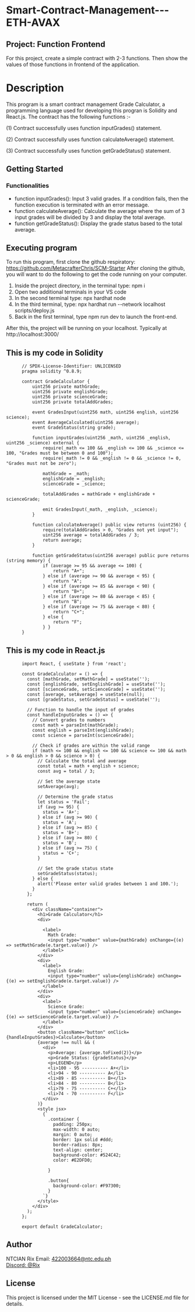 # Smart-Contract-Management---ETH-AVAX

## Project: Function Frontend
For this project, create a simple contract with 2-3 functions. Then show the values of those functions in frontend of the application. 

# Description

This program is a smart contract management Grade Calculator, a programming language used for developing this progran is Solidity and React.js. The contract has the following functions :-

(1) Contract successfully uses function inputGrades() statement.

(2) Contract successfully uses function calculateAverage() statement.

(3) Contract successfully uses function getGradeStatus() statement.

## Getting Started
### Functionalities
- function inputGrades(): Input 3 valid grades. If a condition fails, then the function execution is terminated with an error message.
- function calculateAverage(): Calculate the average where the sum of 3 input grades will be divided by 3 and display the total average.
- function getGradeStatus(): Display the grade status based to the total average.

## Executing program
To run this program, first clone the github respiratory: https://github.com/MetacrafterChris/SCM-Starter
After cloning the github, you will want to do the following to get the code running on your computer.
1. Inside the project directory, in the terminal type: npm i
2. Open two additional terminals in your VS code
3. In the second terminal type: npx hardhat node
4. In the third terminal, type: npx hardhat run --network localhost scripts/deploy.js
5. Back in the first terminal, type npm run dev to launch the front-end.

After this, the project will be running on your localhost. 
Typically at http://localhost:3000/

## This is my code in Solidity
          // SPDX-License-Identifier: UNLICENSED
          pragma solidity ^0.8.9;
          
          contract GradeCalculator {
              uint256 private mathGrade;
              uint256 private englishGrade;
              uint256 private scienceGrade;
              uint256 private totalAddGrades;
          
              event GradesInput(uint256 math, uint256 english, uint256 science);
              event AverageCalculated(uint256 average);
              event GradeStatus(string grade);
          
              function inputGrades(uint256 _math, uint256 _english, uint256 _science) external {
                  require(_math <= 100 && _english <= 100 && _science <= 100, "Grades must be between 0 and 100");
                  require(_math != 0 && _english != 0 && _science != 0, "Grades must not be zero");
          
                  mathGrade = _math;
                  englishGrade = _english;
                  scienceGrade = _science;
          
                  totalAddGrades = mathGrade + englishGrade + scienceGrade;
          
                  emit GradesInput(_math, _english, _science);
              }
          
              function calculateAverage() public view returns (uint256) {
                  require(totalAddGrades > 0, "Grades not yet input");
                  uint256 average = totalAddGrades / 3;
                  return average;
              }
          
              function getGradeStatus(uint256 average) public pure returns (string memory) {
                  if (average >= 95 && average <= 100) {
                      return "A+";
                  } else if (average >= 90 && average < 95) {
                      return "A";
                  } else if (average >= 85 && average < 90) {
                      return "B+";
                  } else if (average >= 80 && average < 85) {
                      return "B";
                  } else if (average >= 75 && average < 80) {
                      return "C+";
                  } else {
                      return "F";
                  } }
          }

## This is my code in React.js
          import React, { useState } from 'react';
          
          const GradeCalculator = () => {
            const [mathGrade, setMathGrade] = useState('');
            const [englishGrade, setEnglishGrade] = useState('');
            const [scienceGrade, setScienceGrade] = useState('');
            const [average, setAverage] = useState(null);
            const [gradeStatus, setGradeStatus] = useState('');
          
            // Function to handle the input of grades
            const handleInputGrades = () => {
              // Convert grades to numbers
              const math = parseInt(mathGrade);
              const english = parseInt(englishGrade);
              const science = parseInt(scienceGrade);
          
              // Check if grades are within the valid range
              if (math <= 100 && english <= 100 && science <= 100 && math > 0 && english > 0 && science > 0) {
                // Calculate the total and average
                const total = math + english + science;
                const avg = total / 3;
          
                // Set the average state
                setAverage(avg);
          
                // Determine the grade status
                let status = 'Fail';
                if (avg >= 95) {
                  status = 'A+';
                } else if (avg >= 90) {
                  status = 'A';
                } else if (avg >= 85) {
                  status = 'B+';
                } else if (avg >= 80) {
                  status = 'B';
                } else if (avg >= 75) {
                  status = 'C+';
                }
          
                // Set the grade status state
                setGradeStatus(status);
              } else {
                alert('Please enter valid grades between 1 and 100.');
              }
            };
          
            return (
              <div className="container">
                <h1>Grade Calculator</h1>
                <div>
                  
                  <label>
                    Math Grade:
                    <input type="number" value={mathGrade} onChange={(e) => setMathGrade(e.target.value)} />
                  </label>
                </div>
                <div>
                  <label>
                    English Grade:
                    <input type="number" value={englishGrade} onChange={(e) => setEnglishGrade(e.target.value)} />
                  </label>
                </div>
                <div>
                  <label>
                    Science Grade:
                    <input type="number" value={scienceGrade} onChange={(e) => setScienceGrade(e.target.value)} />
                  </label>
                </div>
                <button className="button" onClick={handleInputGrades}>Calculate</button>
                {average !== null && (
                  <div>
                    <p>Average: {average.toFixed(2)}</p>
                    <p>Grade Status: {gradeStatus}</p>
                    <p>LEGEND</p>
                    <li>100 - 95 ---------- A+</li>
                    <li>94 - 90 ---------- A</li>
                    <li>89 - 85 ---------- B+</li>
                    <li>84 - 80 ---------- B</li>
                    <li>79 - 75 ---------- C+</li>
                    <li>74 - 70 ---------- F</li>
                  </div>
                )}
                <style jsx>
                  {`
                    .container {
                      padding: 250px;
                      max-width: 0 auto;
                      margin: 0 auto;
                      border: 1px solid #ddd;
                      border-radius: 8px;
                      text-align: center; 
                      background-color: #524C42;
                      color: #E2DFD0;
                      
                    }
          
                    .button{
                      background-color: #F97300;
                    }
                  `}
                </style>
              </div>
            );
          };
          
          export default GradeCalculator;

## Author
NTCIAN Rix
Email: 422003664@ntc.edu.ph
<br>
[Discord: @Rix](rix1473)

## License

This project is licensed under the MIT License - see the LICENSE.md file for details.
